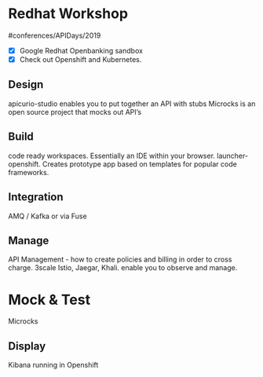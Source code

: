 # Redhat Workshop
#conferences/APIDays/2019

- [x] Google Redhat Openbanking sandbox
- [x] Check out Openshift and Kubernetes.

## Design
apicurio-studio enables you to put together an API with stubs
Microcks is an open source project that mocks out API’s

## Build
code ready workspaces. Essentially an IDE within your browser.
launcher-openshift. Creates prototype app based on templates for popular code frameworks.

## Integration
AMQ / Kafka
or via
Fuse

## Manage
API Management - how to create policies and billing in order to cross charge. 3scale
Istio, Jaegar, Khali. enable you to observe and manage.

# Mock & Test
Microcks

## Display
Kibana running in Openshift
 
